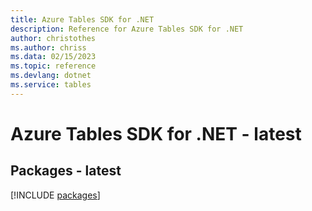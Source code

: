 ```yaml
---
title: Azure Tables SDK for .NET
description: Reference for Azure Tables SDK for .NET
author: christothes
ms.author: chriss
ms.data: 02/15/2023
ms.topic: reference
ms.devlang: dotnet
ms.service: tables
---
```

# Azure Tables SDK for .NET - latest
## Packages - latest
[!INCLUDE [packages](tables-index.md)]